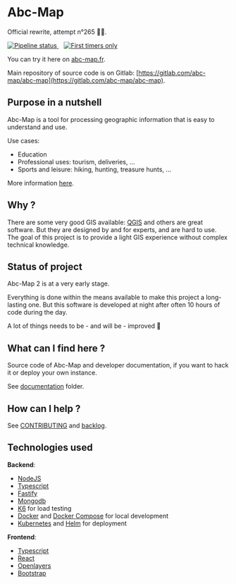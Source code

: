 # Abc-Map

Official rewrite, attempt n°265 👨‍💻.

<div>
  <a href="https://gitlab.com/abc-map/abc-map/-/commits/master">
    <img alt="Pipeline status" src="https://gitlab.com/abc-map/abc-map/badges/master/pipeline.svg" />
  </a>&nbsp;&nbsp;
  <a href="https://www.firsttimersonly.com/">
    <img alt="First timers only" src="https://img.shields.io/badge/first--timers--only-friendly-blue.svg?style=flat-square" />
  </a>
</div>

You can try it here on [abc-map.fr](https://abc-map.fr).

Main repository of source code is on Gitlab: [https://gitlab.com/abc-map/abc-map](https://gitlab.com/abc-map/abc-map).


## Purpose in a nutshell

Abc-Map is a tool for processing geographic information that is easy to understand and use.

Use cases:             

- Education
- Professional uses: tourism, deliveries, ...
- Sports and leisure: hiking, hunting, treasure hunts, ...

More information [here](https://abc-map.fr/documentation).    


## Why ?

There are some very good GIS available: [QGIS](https://www.qgis.org) and others are great software. But they are 
designed by and for experts, and are hard to use. The goal of this project is to provide a light GIS experience 
without complex technical knowledge. 


## Status of project

Abc-Map 2 is at a very early stage. 

Everything is done within the means available to make this project a long-lasting one. But this software is developed 
at night after often 10 hours of code during the day.       

A lot of things needs to be - and will be - improved 💪


## What can I find here ?

Source code of Abc-Map and developer documentation, if you want to hack it or deploy your own instance.    

See [documentation](./documentation) folder.


## How can I help ?

See [CONTRIBUTING](./CONTRIBUTING.md) and [backlog](./documentation/5_backlog.md).        


## Technologies used 

**Backend**:
- [NodeJS](https://nodejs.org/en/)
- [Typescript](https://www.typescriptlang.org/)
- [Fastify](https://www.fastify.io/)
- [Mongodb](https://www.mongodb.com/)
- [K6](https://k6.io/) for load testing
- [Docker](https://www.docker.com/) and [Docker Compose](https://docs.docker.com/compose/) for local development
- [Kubernetes](https://kubernetes.io/) and [Helm](https://helm.sh/) for deployment

**Frontend**: 
- [Typescript](https://www.typescriptlang.org/)
- [React](https://reactjs.org/)
- [Openlayers](https://openlayers.org/)
- [Bootstrap](https://getbootstrap.com)

